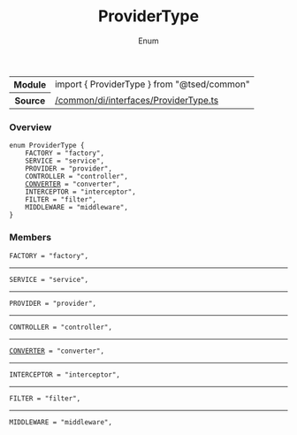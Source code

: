 
<header class="symbol-info-header"><h1 id="providertype">ProviderType</h1><label class="symbol-info-type-label enum">Enum</label></header>
<!-- summary -->
<section class="symbol-info"><table class="is-full-width"><tbody><tr><th>Module</th><td><div class="lang-typescript"><span class="token keyword">import</span> { ProviderType }&nbsp;<span class="token keyword">from</span>&nbsp;<span class="token string">"@tsed/common"</span></div></td></tr><tr><th>Source</th><td><a href="https://github.com/Romakita/ts-express-decorators/blob/v4.13.7/src//common/di/interfaces/ProviderType.ts#L0-L0">/common/di/interfaces/ProviderType.ts</a></td></tr></tbody></table></section>
<!-- overview -->


### Overview


<pre><code class="typescript-lang ">enum ProviderType <span class="token punctuation">{</span>
    FACTORY = "factory"<span class="token punctuation">,</span>
    SERVICE = "service"<span class="token punctuation">,</span>
    PROVIDER = "provider"<span class="token punctuation">,</span>
    CONTROLLER = "controller"<span class="token punctuation">,</span>
    <a href="#api/common/converters/converter"><span class="token">CONVERTER</span></a> = "converter"<span class="token punctuation">,</span>
    INTERCEPTOR = "interceptor"<span class="token punctuation">,</span>
    FILTER = "filter"<span class="token punctuation">,</span>
    MIDDLEWARE = "middleware"<span class="token punctuation">,</span>
<span class="token punctuation">}</span></code></pre>


<!-- Parameters -->

<!-- Description -->

<!-- Members -->







### Members



<div class="method-overview">
<pre><code class="typescript-lang ">FACTORY = "factory"<span class="token punctuation">,</span></code></pre>
</div>




<hr/>



<div class="method-overview">
<pre><code class="typescript-lang ">SERVICE = "service"<span class="token punctuation">,</span></code></pre>
</div>




<hr/>



<div class="method-overview">
<pre><code class="typescript-lang ">PROVIDER = "provider"<span class="token punctuation">,</span></code></pre>
</div>




<hr/>



<div class="method-overview">
<pre><code class="typescript-lang ">CONTROLLER = "controller"<span class="token punctuation">,</span></code></pre>
</div>




<hr/>



<div class="method-overview">
<pre><code class="typescript-lang "><a href="#api/common/converters/converter"><span class="token">CONVERTER</span></a> = "converter"<span class="token punctuation">,</span></code></pre>
</div>




<hr/>



<div class="method-overview">
<pre><code class="typescript-lang ">INTERCEPTOR = "interceptor"<span class="token punctuation">,</span></code></pre>
</div>




<hr/>



<div class="method-overview">
<pre><code class="typescript-lang ">FILTER = "filter"<span class="token punctuation">,</span></code></pre>
</div>




<hr/>



<div class="method-overview">
<pre><code class="typescript-lang ">MIDDLEWARE = "middleware"<span class="token punctuation">,</span></code></pre>
</div>








